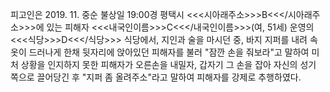 피고인은 2019. 11. 중순 불상일 19:00경 평택시 <<<시아래주소>>>B<<</시아래주소>>>에 있는 피해자 <<<내국인이름>>>C<<</내국인이름>>>(여, 51세) 운영의 <<<식당>>>D<<</식당>>> 식당에서, 지인과 술을 마시던 중, 바지 지퍼를 내려 속옷이 드러나게 한채 뒷자리에 앉아있던 피해자를 불러 "잠깐 손을 줘보라"고 말하여 미처 상황을 인지하지 못한 피해자가 오른손을 내밀자, 갑자기 그 손을 잡아 자신의 성기 쪽으로 끌어당긴 후 "지퍼 좀 올려주소"라고 말하여 피해자를 강제로 추행하였다.
